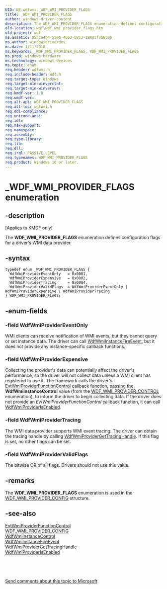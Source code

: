 ```yaml
---
UID: NE:wdfwmi._WDF_WMI_PROVIDER_FLAGS
title: _WDF_WMI_PROVIDER_FLAGS
author: windows-driver-content
description: The WDF_WMI_PROVIDER_FLAGS enumeration defines configuration flags for a driver's WMI data provider.
old-location: wdf\wdf_wmi_provider_flags.htm
old-project: wdf
ms.assetid: 85b1a4b4-53e0-4663-b813-18801f8b639b
ms.author: windowsdriverdev
ms.date: 1/11/2018
ms.keywords: _WDF_WMI_PROVIDER_FLAGS, WDF_WMI_PROVIDER_FLAGS
ms.prod: windows-hardware
ms.technology: windows-devices
ms.topic: enum
req.header: wdfwmi.h
req.include-header: Wdf.h
req.target-type: Windows
req.target-min-winverclnt: 
req.target-min-winversvr: 
req.kmdf-ver: 1.0
req.umdf-ver: 
req.alt-api: WDF_WMI_PROVIDER_FLAGS
req.alt-loc: wdfwmi.h
req.ddi-compliance: 
req.unicode-ansi: 
req.idl: 
req.max-support: 
req.namespace: 
req.assembly: 
req.type-library: 
req.lib: 
req.dll: 
req.irql: PASSIVE_LEVEL
req.typenames: WDF_WMI_PROVIDER_FLAGS
req.product: Windows 10 or later.
---
```


# _WDF_WMI_PROVIDER_FLAGS enumeration



## -description
<p class="CCE_Message">[Applies to KMDF only]

The <b>WDF_WMI_PROVIDER_FLAGS</b> enumeration defines configuration flags for a driver's WMI data provider.



## -syntax

````
typedef enum _WDF_WMI_PROVIDER_FLAGS { 
  WdfWmiProviderEventOnly   = 0x0001,
  WdfWmiProviderExpensive   = 0x0002,
  WdfWmiProviderTracing     = 0x0004,
  WdfWmiProviderValidFlags  = WdfWmiProviderEventOnly | WdfWmiProviderExpensive | WdfWmiProviderTracing
} WDF_WMI_PROVIDER_FLAGS;
````


## -enum-fields

### -field WdfWmiProviderEventOnly

WMI clients can receive notification of WMI events, but they cannot query or set instance data. The driver can call <a href="..\wdfwmi\nf-wdfwmi-wdfwmiinstancefireevent.md">WdfWmiInstanceFireEvent</a>, but it does not provide any instance-specific callback functions.


### -field WdfWmiProviderExpensive

Collecting the provider's data can potentially affect the driver's performance, so the driver will not collect data unless a WMI client has registered to use it. The framework calls the driver's <a href="..\wdfwmi\nc-wdfwmi-evt_wdf_wmi_provider_function_control.md">EvtWmiProviderFunctionControl</a> callback function, passing the <b>WdfWmiInstanceControl</b> value (from the <a href="..\wdfwmi\ne-wdfwmi-_wdf_wmi_provider_control.md">WDF_WMI_PROVIDER_CONTROL</a> enumeration), to inform the driver to begin collecting data. If the driver does not provide an <i>EvtWmiProviderFunctionControl</i> callback function, it can call <a href="..\wdfwmi\nf-wdfwmi-wdfwmiproviderisenabled.md">WdfWmiProviderIsEnabled</a>.


### -field WdfWmiProviderTracing

The WMI data provider supports WMI event tracing. The driver can obtain the tracing handle by calling <a href="..\wdfwmi\nf-wdfwmi-wdfwmiprovidergettracinghandle.md">WdfWmiProviderGetTracingHandle</a>. If this flag is set, no other flags can be set.


### -field WdfWmiProviderValidFlags

The bitwise OR of all flags. Drivers should not use this value.


## -remarks
The <b>WDF_WMI_PROVIDER_FLAGS</b> enumeration is used in the <a href="..\wdfwmi\ns-wdfwmi-_wdf_wmi_provider_config.md">WDF_WMI_PROVIDER_CONFIG</a> structure.


## -see-also
<dl>
<dt>
<a href="..\wdfwmi\nc-wdfwmi-evt_wdf_wmi_provider_function_control.md">EvtWmiProviderFunctionControl</a>
</dt>
<dt>
<a href="..\wdfwmi\ns-wdfwmi-_wdf_wmi_provider_config.md">WDF_WMI_PROVIDER_CONFIG</a>
</dt>
<dt>
<a href="..\wdfwmi\ne-wdfwmi-_wdf_wmi_provider_control.md">WdfWmiInstanceControl</a>
</dt>
<dt>
<a href="..\wdfwmi\nf-wdfwmi-wdfwmiinstancefireevent.md">WdfWmiInstanceFireEvent</a>
</dt>
<dt>
<a href="..\wdfwmi\nf-wdfwmi-wdfwmiprovidergettracinghandle.md">WdfWmiProviderGetTracingHandle</a>
</dt>
<dt>
<a href="..\wdfwmi\nf-wdfwmi-wdfwmiproviderisenabled.md">WdfWmiProviderIsEnabled</a>
</dt>
</dl>
 

 

<a href="mailto:wsddocfb@microsoft.com?subject=Documentation%20feedback [wdf\wdf]:%20WDF_WMI_PROVIDER_FLAGS enumeration%20 RELEASE:%20(1/11/2018)&amp;body=%0A%0APRIVACY STATEMENT%0A%0AWe use your feedback to improve the documentation. We don't use your email address for any other purpose, and we'll remove your email address from our system after the issue that you're reporting is fixed. While we're working to fix this issue, we might send you an email message to ask for more info. Later, we might also send you an email message to let you know that we've addressed your feedback.%0A%0AFor more info about Microsoft's privacy policy, see http://privacy.microsoft.com/en-us/default.aspx." title="Send comments about this topic to Microsoft">Send comments about this topic to Microsoft</a>

